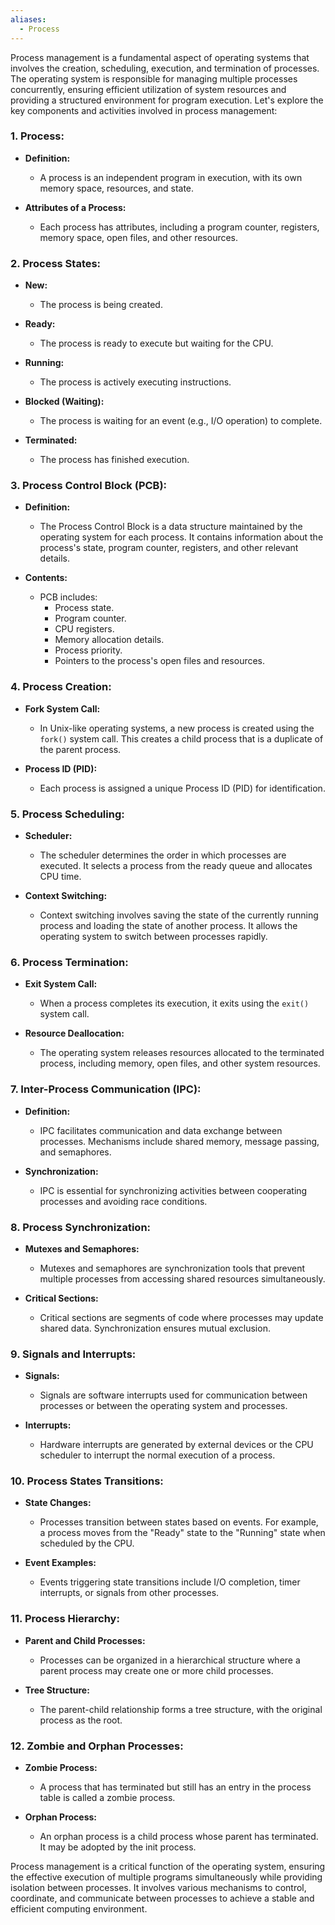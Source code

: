 ```yaml
---
aliases:
  - Process
---
```

Process management is a fundamental aspect of operating systems that involves the creation, scheduling, execution, and termination of processes. The operating system is responsible for managing multiple processes concurrently, ensuring efficient utilization of system resources and providing a structured environment for program execution. Let's explore the key components and activities involved in process management:

### 1. **Process:**

- **Definition:**
  - A process is an independent program in execution, with its own memory space, resources, and state.

- **Attributes of a Process:**
  - Each process has attributes, including a program counter, registers, memory space, open files, and other resources.

### 2. **Process States:**

- **New:**
  - The process is being created.

- **Ready:**
  - The process is ready to execute but waiting for the CPU.

- **Running:**
  - The process is actively executing instructions.

- **Blocked (Waiting):**
  - The process is waiting for an event (e.g., I/O operation) to complete.

- **Terminated:**
  - The process has finished execution.

### 3. **Process Control Block (PCB):**

- **Definition:**
  - The Process Control Block is a data structure maintained by the operating system for each process. It contains information about the process's state, program counter, registers, and other relevant details.

- **Contents:**
  - PCB includes:
    - Process state.
    - Program counter.
    - CPU registers.
    - Memory allocation details.
    - Process priority.
    - Pointers to the process's open files and resources.

### 4. **Process Creation:**

- **Fork System Call:**
  - In Unix-like operating systems, a new process is created using the `fork()` system call. This creates a child process that is a duplicate of the parent process.

- **Process ID (PID):**
  - Each process is assigned a unique Process ID (PID) for identification.

### 5. **Process Scheduling:**

- **Scheduler:**
  - The scheduler determines the order in which processes are executed. It selects a process from the ready queue and allocates CPU time.

- **Context Switching:**
  - Context switching involves saving the state of the currently running process and loading the state of another process. It allows the operating system to switch between processes rapidly.

### 6. **Process Termination:**

- **Exit System Call:**
  - When a process completes its execution, it exits using the `exit()` system call.

- **Resource Deallocation:**
  - The operating system releases resources allocated to the terminated process, including memory, open files, and other system resources.

### 7. **Inter-Process Communication (IPC):**

- **Definition:**
  - IPC facilitates communication and data exchange between processes. Mechanisms include shared memory, message passing, and semaphores.

- **Synchronization:**
  - IPC is essential for synchronizing activities between cooperating processes and avoiding race conditions.

### 8. **Process Synchronization:**

- **Mutexes and Semaphores:**
  - Mutexes and semaphores are synchronization tools that prevent multiple processes from accessing shared resources simultaneously.

- **Critical Sections:**
  - Critical sections are segments of code where processes may update shared data. Synchronization ensures mutual exclusion.

### 9. **Signals and Interrupts:**

- **Signals:**
  - Signals are software interrupts used for communication between processes or between the operating system and processes.

- **Interrupts:**
  - Hardware interrupts are generated by external devices or the CPU scheduler to interrupt the normal execution of a process.

### 10. **Process States Transitions:**

- **State Changes:**
  - Processes transition between states based on events. For example, a process moves from the "Ready" state to the "Running" state when scheduled by the CPU.

- **Event Examples:**
  - Events triggering state transitions include I/O completion, timer interrupts, or signals from other processes.

### 11. **Process Hierarchy:**

- **Parent and Child Processes:**
  - Processes can be organized in a hierarchical structure where a parent process may create one or more child processes.

- **Tree Structure:**
  - The parent-child relationship forms a tree structure, with the original process as the root.

### 12. **Zombie and Orphan Processes:**

- **Zombie Process:**
  - A process that has terminated but still has an entry in the process table is called a zombie process.

- **Orphan Process:**
  - An orphan process is a child process whose parent has terminated. It may be adopted by the init process.

Process management is a critical function of the operating system, ensuring the effective execution of multiple programs simultaneously while providing isolation between processes. It involves various mechanisms to control, coordinate, and communicate between processes to achieve a stable and efficient computing environment.